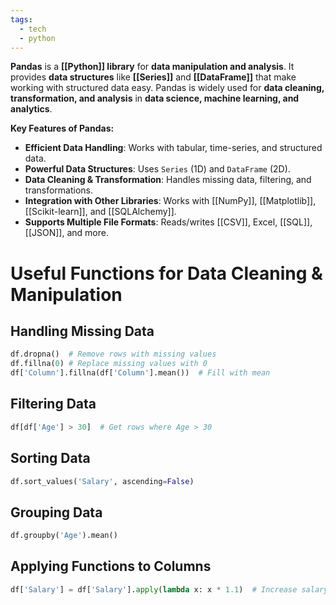 ```yaml
---
tags:
  - tech
  - python
---
```

**Pandas** is a **[[Python]] library** for **data manipulation and analysis**.
It provides **data structures** like **[[Series]]** and **[[DataFrame]]** that make working with structured data easy.
Pandas is widely used for **data cleaning, transformation, and analysis** in **data science, machine learning, and analytics**.

**Key Features of Pandas:**
- **Efficient Data Handling**: Works with tabular, time-series, and structured data.
- **Powerful Data Structures**: Uses `Series` (1D) and `DataFrame` (2D).
- **Data Cleaning & Transformation**: Handles missing data, filtering, and transformations.
- **Integration with Other Libraries**: Works with [[NumPy]], [[Matplotlib]], [[Scikit-learn]], and [[SQLAlchemy]].
- **Supports Multiple File Formats**: Reads/writes [[CSV]], Excel, [[SQL]], [[JSON]], and more.

# Useful Functions for Data Cleaning & Manipulation
## Handling Missing Data
```python
df.dropna()  # Remove rows with missing values
df.fillna(0) # Replace missing values with 0
df['Column'].fillna(df['Column'].mean())  # Fill with mean
```
## Filtering Data
```python
df[df['Age'] > 30]  # Get rows where Age > 30
```
## Sorting Data
```python
df.sort_values('Salary', ascending=False)
```
## Grouping Data
```python
df.groupby('Age').mean()
```
## Applying Functions to Columns
```python
df['Salary'] = df['Salary'].apply(lambda x: x * 1.1)  # Increase salary by 10%
```

